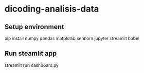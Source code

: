 # dicoding-analisis-data

## Setup environment
pip install numpy pandas matplotlib seaborn jupyter streamlit babel

## Run steamlit app
streamlit run dashboard.py
